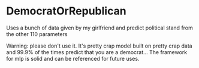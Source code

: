 # DemocratOrRepublican
Uses a bunch of data given by my girlfriend and predict political stand from the other 110 parameters

Warning: please don't use it. It's pretty crap model built on pretty crap data and 99.9% of the times predict that you are a democrat...
The framework for mlp is solid and can be referenced for future uses.
